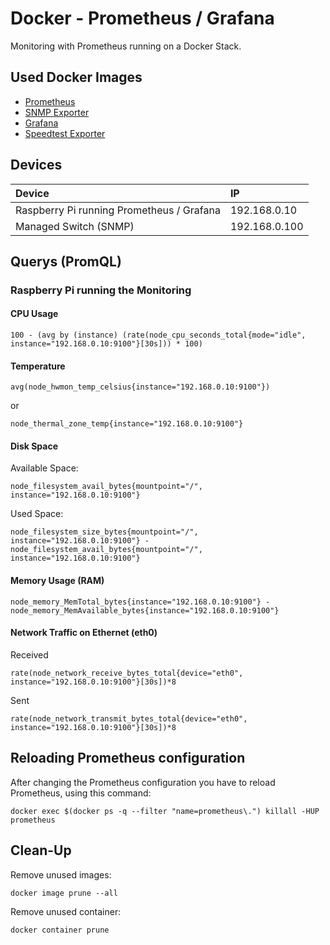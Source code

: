 # Docker - Prometheus / Grafana
Monitoring with Prometheus running on a Docker Stack.

## Used Docker Images
 - [Prometheus](https://hub.docker.com/r/prom/prometheus)
 - [SNMP Exporter](https://hub.docker.com/r/prom/snmp-exporter)
 - [Grafana](https://hub.docker.com/r/grafana/grafana)
 - [Speedtest Exporter](https://hub.docker.com/r/billimek/prometheus-speedtest-exporter)

## Devices
Device | IP
:------ | :---
Raspberry Pi running Prometheus / Grafana | 192.168.0.10
Managed Switch (SNMP) | 192.168.0.100

## Querys (PromQL)
### Raspberry Pi running the Monitoring

#### CPU Usage
```
100 - (avg by (instance) (rate(node_cpu_seconds_total{mode="idle", instance="192.168.0.10:9100"}[30s])) * 100)
```

#### Temperature

```
avg(node_hwmon_temp_celsius{instance="192.168.0.10:9100"})
```
or
```
node_thermal_zone_temp{instance="192.168.0.10:9100"}
```

#### Disk Space

Available Space:
```
node_filesystem_avail_bytes{mountpoint="/", instance="192.168.0.10:9100"}
```

Used Space:
```
node_filesystem_size_bytes{mountpoint="/", instance="192.168.0.10:9100"} - node_filesystem_avail_bytes{mountpoint="/", instance="192.168.0.10:9100"}
```

#### Memory Usage (RAM)

```
node_memory_MemTotal_bytes{instance="192.168.0.10:9100"} - node_memory_MemAvailable_bytes{instance="192.168.0.10:9100"}
```

#### Network Traffic on Ethernet (eth0)

Received
```
rate(node_network_receive_bytes_total{device="eth0", instance="192.168.0.10:9100"}[30s])*8
```

Sent
```
rate(node_network_transmit_bytes_total{device="eth0", instance="192.168.0.10:9100"}[30s])*8
```

## Reloading Prometheus configuration

After changing the Prometheus configuration you have to reload Prometheus, using this command:

```
docker exec $(docker ps -q --filter "name=prometheus\.") killall -HUP prometheus
```

## Clean-Up

Remove unused images:
```
docker image prune --all
```

Remove unused container:
```
docker container prune
```
